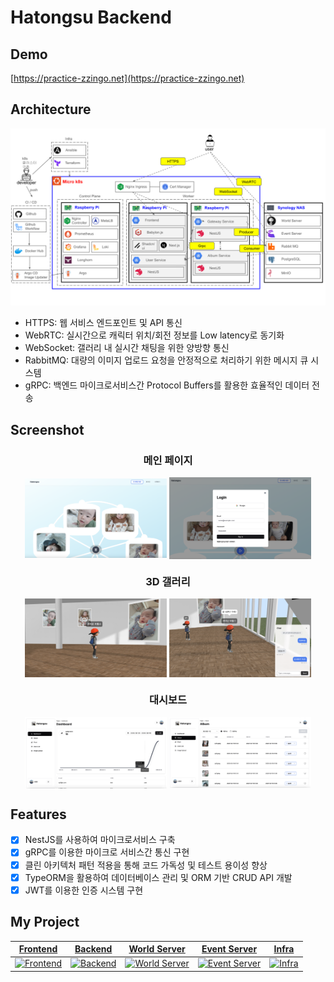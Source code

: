 # Hatongsu Backend

## Demo

[https://practice-zzingo.net](https://practice-zzingo.net)

## Architecture

![Architecture](./docs/architecture.svg)

- HTTPS: 웹 서비스 엔드포인트 및 API 통신
- WebRTC: 실시간으로 캐릭터 위치/회전 정보를 Low latency로 동기화
- WebSocket: 갤러리 내 실시간 채팅을 위한 양방향 통신
- RabbitMQ: 대량의 이미지 업로드 요청을 안정적으로 처리하기 위한 메시지 큐 시스템
- gRPC: 백엔드 마이크로서비스간 Protocol Buffers를 활용한 효율적인 데이터 전송

## Screenshot

<div align="center">
  <h3>메인 페이지</h3>
  <p align="center">
    <img src="./docs/hatongsu_main_1.png" width="45%" style="vertical-align: middle">
    <img src="./docs/hatongsu_main_2.png" width="45%" style="vertical-align: middle">
  </p>
  
  <h3>3D 갤러리</h3>
  <p align="center">
    <img src="./docs/hatongsu_gallery_1.jpg" width="45%" style="vertical-align: middle">
    <img src="./docs/hatongsu_gallery_2.png" width="45%" style="vertical-align: middle">
  </p>

  <h3>대시보드</h3>
  <p align="center">
    <img src="./docs/hatongsu_dashboard_1.png" width="45%" style="vertical-align: middle">
    <img src="./docs/hatongsu_dashboard_2.png" width="45%" style="vertical-align: middle">
  </p>
</div>

## Features

- [x] NestJS를 사용하여 마이크로서비스 구축
- [x] gRPC를 이용한 마이크로 서비스간 통신 구현
- [x] 클린 아키텍처 패턴 적용을 통해 코드 가독성 및 테스트 용이성 향상
- [x] TypeORM을 활용하여 데이터베이스 관리 및 ORM 기반 CRUD API 개발
- [x] JWT를 이용한 인증 시스템 구현

## My Project

|                                                 [Frontend](https://github.com/zzingobomi/hatongsu-frontend)                                                  |                                                 [Backend](https://github.com/zzingobomi/hatongsu-backend)                                                 |                                                   [World Server](https://github.com/zzingobomi/hatongsu-world-server)                                                    |                                                   [Event Server](https://github.com/zzingobomi/hatongsu-event-server)                                                    |                                              [Infra](https://github.com/zzingobomi/on-premise)                                              |
| :----------------------------------------------------------------------------------------------------------------------------------------------------------: | :-------------------------------------------------------------------------------------------------------------------------------------------------------: | :----------------------------------------------------------------------------------------------------------------------------------------------------------------------: | :----------------------------------------------------------------------------------------------------------------------------------------------------------------------: | :-----------------------------------------------------------------------------------------------------------------------------------------: |
| [![Frontend](https://img.shields.io/github/languages/top/zzingobomi/hatongsu-frontend?style=for-the-badge)](https://github.com/zzingobomi/hatongsu-frontend) | [![Backend](https://img.shields.io/github/languages/top/zzingobomi/hatongsu-backend?style=for-the-badge)](https://github.com/zzingobomi/hatongsu-backend) | [![World Server](https://img.shields.io/github/languages/top/zzingobomi/hatongsu-world-server?style=for-the-badge)](https://github.com/zzingobomi/hatongsu-world-server) | [![Event Server](https://img.shields.io/github/languages/top/zzingobomi/hatongsu-event-server?style=for-the-badge)](https://github.com/zzingobomi/hatongsu-event-server) | [![Infra](https://img.shields.io/github/languages/top/zzingobomi/on-premise?style=for-the-badge)](https://github.com/zzingobomi/on-premise) |
